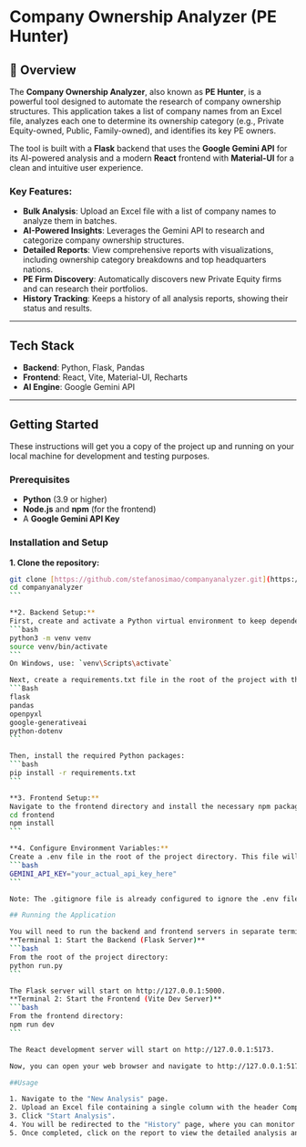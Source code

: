 # Company Ownership Analyzer (PE Hunter)

## 📖 Overview

The **Company Ownership Analyzer**, also known as **PE Hunter**, is a powerful tool designed to automate the research of company ownership structures. This application takes a list of company names from an Excel file, analyzes each one to determine its ownership category (e.g., Private Equity-owned, Public, Family-owned), and identifies its key PE owners.

The tool is built with a **Flask** backend that uses the **Google Gemini API** for its AI-powered analysis and a modern **React** frontend with **Material-UI** for a clean and intuitive user experience.

### Key Features:

- **Bulk Analysis**: Upload an Excel file with a list of company names to analyze them in batches.
- **AI-Powered Insights**: Leverages the Gemini API to research and categorize company ownership structures.
- **Detailed Reports**: View comprehensive reports with visualizations, including ownership category breakdowns and top headquarters nations.
- **PE Firm Discovery**: Automatically discovers new Private Equity firms and can research their portfolios.
- **History Tracking**: Keeps a history of all analysis reports, showing their status and results.

---

## Tech Stack

- **Backend**: Python, Flask, Pandas
- **Frontend**: React, Vite, Material-UI, Recharts
- **AI Engine**: Google Gemini API

---

## Getting Started

These instructions will get you a copy of the project up and running on your local machine for development and testing purposes.

### Prerequisites

- **Python** (3.9 or higher)
- **Node.js** and **npm** (for the frontend)
- A **Google Gemini API Key**

### Installation and Setup

**1. Clone the repository:**

````bash
git clone [https://github.com/stefanosimao/companyanalyzer.git](https://github.com/stefanosimao/companyanalyzer.git)
cd companyanalyzer
```

**2. Backend Setup:**
First, create and activate a Python virtual environment to keep dependencies isolated:
```bash
python3 -m venv venv
source venv/bin/activate
```
On Windows, use: `venv\Scripts\activate`

Next, create a requirements.txt file in the root of the project with the following content:
```Bash
flask
pandas
openpyxl
google-generativeai
python-dotenv
```

Then, install the required Python packages:
```bash
pip install -r requirements.txt
```

**3. Frontend Setup:**
Navigate to the frontend directory and install the necessary npm packages:
cd frontend
npm install
```

**4. Configure Environment Variables:**
Create a .env file in the root of the project directory. This file will securely store your API key.
```bash
GEMINI_API_KEY="your_actual_api_key_here"
```

Note: The .gitignore file is already configured to ignore the .env file, so your API key will not be committed to version control.

## Running the Application

You will need to run the backend and frontend servers in separate terminals.
**Terminal 1: Start the Backend (Flask Server)**
```bash
From the root of the project directory:
python run.py
```

The Flask server will start on http://127.0.0.1:5000.
**Terminal 2: Start the Frontend (Vite Dev Server)**
```bash
From the frontend directory:
npm run dev
```

The React development server will start on http://127.0.0.1:5173.

Now, you can open your web browser and navigate to http://127.0.0.1:5173 to use the application. The frontend is set up to proxy API requests to the backend Flask server.

##Usage

1. Navigate to the "New Analysis" page.
2. Upload an Excel file containing a single column with the header Company Name.
3. Click "Start Analysis".
4. You will be redirected to the "History" page, where you can monitor the progress of your report.
5. Once completed, click on the report to view the detailed analysis and visualizations.
````
